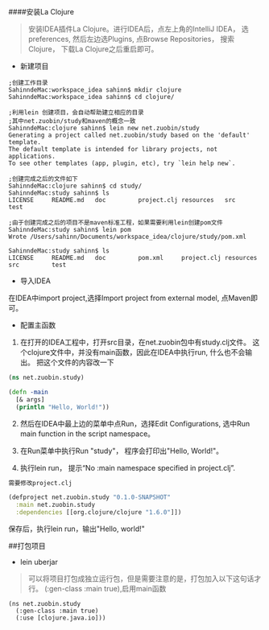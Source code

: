 ####安装La Clojure

>安装IDEA插件La Clojure。进行IDEA后，点左上角的IntelliJ IDEA，
>选preferences, 然后左边选Plugins, 点Browse Repositories，
>搜索Clojure， 下载La Clojure之后重启即可。

- 新建项目

~~~
;创建工作目录
SahinndeMac:workspace_idea sahinn$ mkdir clojure
SahinndeMac:workspace_idea sahinn$ cd clojure/

;利用lein 创建项目，会自动帮助建立相应的目录
;其中net.zuobin/study和maven的概念一致
SahinndeMac:clojure sahinn$ lein new net.zuobin/study
Generating a project called net.zuobin/study based on the 'default' template.
The default template is intended for library projects, not applications.
To see other templates (app, plugin, etc), try `lein help new`.

;创建完成之后的文件如下
SahinndeMac:clojure sahinn$ cd study/
SahinndeMac:study sahinn$ ls
LICENSE     README.md   doc         project.clj resources   src         test

;由于创建完成之后的项目不是maven标准工程，如果需要利用lein创建pom文件
SahinndeMac:study sahinn$ lein pom
Wrote /Users/sahinn/Documents/workspace_idea/clojure/study/pom.xml

SahinndeMac:study sahinn$ ls
LICENSE     README.md   doc         pom.xml     project.clj resources   src         test
~~~

- 导入IDEA

在IDEA中import project,选择Import project from external model, 点Maven即可。

- 配置主函数

1. 在打开的IDEA工程中，打开src目录，在net.zuobin包中有study.clj文件。
这个clojure文件中，并没有main函数，因此在IDEA中执行run, 什么也不会输出。
把这个文件的内容改一下

~~~Clojure
(ns net.zuobin.study)

(defn -main
  [& args]
  (println "Hello, World!"))
~~~

2. 然后在IDEA中最上边的菜单中点Run，选择Edit Configurations,
选中Run main function in the script namespace。

3. 在Run菜单中执行Run "study"， 程序会打印出"Hello, World!"。

4. 执行lein run， 提示“No :main namespace specified in project.clj”.

~~~Clojure
需要修改project.clj

(defproject net.zuobin.study "0.1.0-SNAPSHOT"
  :main net.zuobin.study
  :dependencies [[org.clojure/clojure "1.6.0"]])
~~~

保存后，执行lein run，输出"Hello, world!"

##打包项目

- lein uberjar

>可以将项目打包成独立运行包，但是需要注意的是，打包加入以下这句话才行。
> (:gen-class :main true),启用main函数

~~~
(ns net.zuobin.study
  (:gen-class :main true)
  (:use [clojure.java.io]))
~~~  
